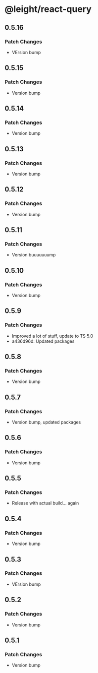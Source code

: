 # @leight/react-query

## 0.5.16

### Patch Changes

- VErsion bump

## 0.5.15

### Patch Changes

- Version bump

## 0.5.14

### Patch Changes

- Version bump

## 0.5.13

### Patch Changes

- Version bump

## 0.5.12

### Patch Changes

- Version bump

## 0.5.11

### Patch Changes

- Version buuuuuuump

## 0.5.10

### Patch Changes

- Version bump

## 0.5.9

### Patch Changes

- Improved a lot of stuff, update to TS 5.0
- a436d96d: Updated packages

## 0.5.8

### Patch Changes

- Version bump

## 0.5.7

### Patch Changes

- Version bump, updated packages

## 0.5.6

### Patch Changes

- Version bump

## 0.5.5

### Patch Changes

- Release with actual build... again

## 0.5.4

### Patch Changes

- Version bump

## 0.5.3

### Patch Changes

- VErsion bump

## 0.5.2

### Patch Changes

- Version bump

## 0.5.1

### Patch Changes

- Version bump
